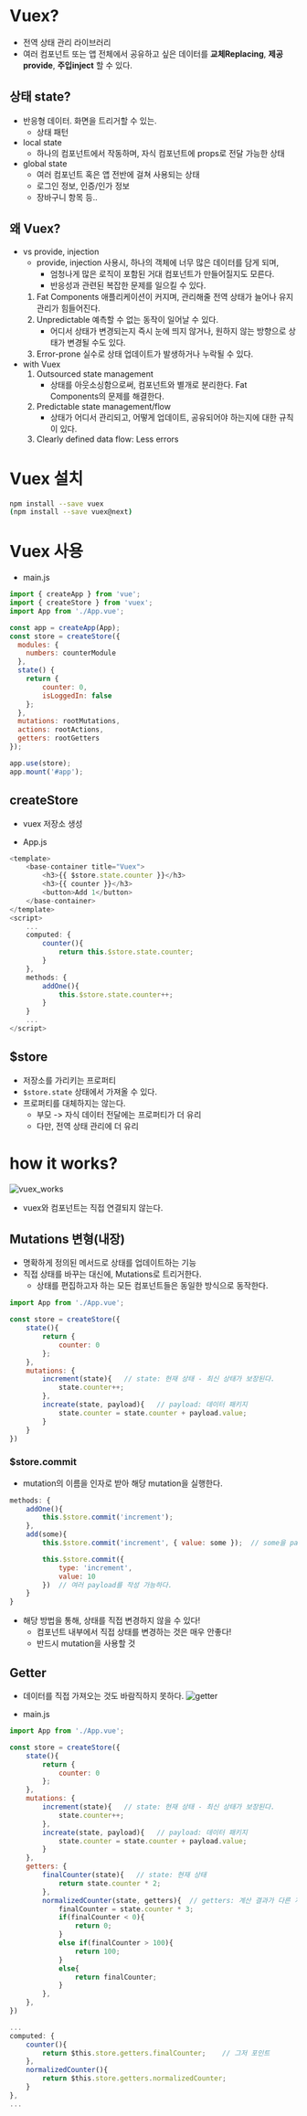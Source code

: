# Vuex?
- 전역 상태 관리 라이브러리
- 여러 컴포넌트 또는 앱 전체에서 공유하고 싶은 데이터를 **교체Replacing**, **제공provide**, **주입inject** 할 수 있다.

## 상태 state?
- 반응형 데이터. 화면을 트리거할 수 있는.
    - 상태 패턴
- local state
    - 하나의 컴포넌트에서 작동하며, 자식 컴포넌트에 props로 전달 가능한 상태
- global state
    - 여러 컴포넌트 혹은 앱 전반에 걸쳐 사용되는 상태
    - 로그인 정보, 인증/인가 정보
    - 장바구니 항목 등..

## 왜 Vuex?
- vs provide, injection
    - provide, injection 사용시, 하나의 객체에 너무 많은 데이터를 담게 되며,
        - 엄청나게 많은 로직이 포함된 거대 컴포넌트가 만들어질지도 모른다.
        - 반응성과 관련된 복잡한 문제를 일으킬 수 있다.    
    1. Fat Components 애플리케이션이 커지며, 관리해줄 전역 상태가 늘어나 유지 관리가 힘들어진다.
    2. Unpredictable 예측할 수 없는 동작이 일어날 수 있다.
        - 어디서 상태가 변경되는지 즉시 눈에 띄지 않거나, 원하지 않는 방향으로 상태가 변경될 수도 있다.
    3. Error-prone 실수로 상태 업데이트가 발생하거나 누락될 수 있다.
- with Vuex
    1. Outsourced state management 
        - 상태를 아웃소싱함으로써, 컴포넌트와 별개로 분리한다. Fat Components의 문제를 해결한다. 
    2. Predictable state management/flow
        - 상태가 어디서 관리되고, 어떻게 업데이트, 공유되어야 하는지에 대한 규칙이 있다.
    3. Clearly defined data flow: Less errors
        
# Vuex 설치
```sh
npm install --save vuex
(npm install --save vuex@next)
```

# Vuex 사용
- main.js
```js
import { createApp } from 'vue';
import { createStore } from 'vuex';
import App from './App.vue';

const app = createApp(App);
const store = createStore({
  modules: {
    numbers: counterModule
  },
  state() {
    return {
        counter: 0,
        isLoggedIn: false
    };
  },
  mutations: rootMutations,
  actions: rootActions,
  getters: rootGetters
});

app.use(store);
app.mount('#app');
```
## createStore
- vuex 저장소 생성

- App.js
```js
<template>
    <base-container title="Vuex">
        <h3>{{ $store.state.counter }}</h3>
        <h3>{{ counter }}</h3>
        <button>Add 1</button>
    </base-container>
</template>
<script>
    ...
    computed: {
        counter(){
            return this.$store.state.counter;
        }
    },
    methods: {
        addOne(){
            this.$store.state.counter++;
        }
    }
    ...
</script>

```
## $store
- 저장소를 가리키는 프로퍼티
- `$store.state` 상태에서 가져올 수 있다.
- 프로퍼티를 대체하지는 않는다.
    - 부모 -> 자식 데이터 전달에는 프로퍼티가 더 유리
    - 다만, 전역 상태 관리에 더 유리

# how it works?
![vuex_works](./img/vuex_works.jpeg)
- vuex와 컴포넌트는 직접 연결되지 않는다.
## Mutations 변형(내장)
- 명확하게 정의된 메서드로 상태를 업데이트하는 기능
- 직접 상태를 바꾸는 대신에, Mutations로 트리거한다.
    - 상태를 편집하고자 하는 모든 컴포넌트들은 동일한 방식으로 동작한다.

```js
import App from './App.vue';

const store = createStore({
    state(){
        return {
            counter: 0
        };
    },
    mutations: {
        increment(state){   // state: 현재 상태 - 최신 상태가 보장된다.
            state.counter++;
        },
        increate(state, payload){   // payload: 데이터 패키지
            state.counter = state.counter + payload.value;
        }
    }
})

```
### $store.commit
- mutation의 이름을 인자로 받아 해당 mutation을 실행한다.
```js
methods: {
    addOne(){
        this.$store.commit('increment');
    },
    add(some){
        this.$store.commit('increment', { value: some });  // some을 payload.value로 제공

        this.$store.commit({
            type: 'increment',
            value: 10
        })  // 여러 payload를 작성 가능하다.
    }
}
```
- 해당 방법을 통해, 상태를 직접 변경하지 않을 수 있다!
    - 컴포넌트 내부에서 직접 상태를 변경하는 것은 매우 안좋다!
    - 반드시 mutation을 사용할 것

## Getter
- 데이터를 직접 가져오는 것도 바람직하지 못하다.
![getter](./img/getter.jpeg)

- main.js
```js
import App from './App.vue';

const store = createStore({
    state(){
        return {
            counter: 0
        };
    },
    mutations: {
        increment(state){   // state: 현재 상태 - 최신 상태가 보장된다.
            state.counter++;
        },
        increate(state, payload){   // payload: 데이터 패키지
            state.counter = state.counter + payload.value;
        }
    },
    getters: {
        finalCounter(state){   // state: 현재 상태
            return state.counter * 2; 
        },
        normalizedCounter(state, getters){  // getters: 계산 결과가 다른 게터에 영향을 받을 때
            finalCounter = state.counter * 3;
            if(finalCounter < 0){
                return 0;
            }
            else if(finalCounter > 100){
                return 100;
            }
            else{
                return finalCounter;
            }
        },
    },
})
```

```js
...
computed: {
    counter(){
        return $this.store.getters.finalCounter;    // 그저 포인트
    },
    normalizedCounter(){
        return $this.store.getters.normalizedCounter;
    }
},
...
```
